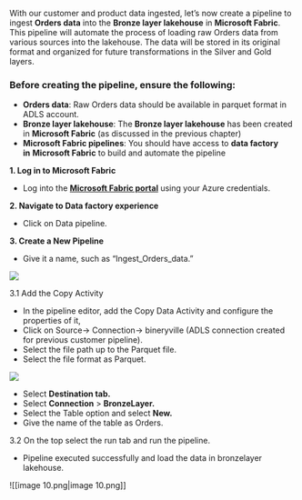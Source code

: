 With our customer and product data ingested, let’s now create a pipeline to ingest **Orders data** into the **Bronze layer lakehouse** in **Microsoft Fabric**. This pipeline will automate the process of loading raw Orders data from various sources into the lakehouse. The data will be stored in its original format and organized for future transformations in the Silver and Gold layers.

### Before creating the pipeline, ensure the following:

- **Orders data**: Raw Orders data should be available in parquet format in ADLS account.
- **Bronze layer lakehouse**: The **Bronze layer lakehouse** has been created in **Microsoft Fabric** (as discussed in the previous chapter)
- **Microsoft Fabric pipelines**: You should have access to **data factory in** **Microsoft Fabric** to build and automate the pipeline

  

**1. Log in to Microsoft Fabric**

- Log into the **[Microsoft Fabric portal](https://fabric.microsoft.com/)** using your Azure credentials.

**2. Navigate to Data factory experience**

- Click on Data pipeline.

**3. Create a New Pipeline**

- Give it a name, such as “Ingest_Orders_data.”

[![](https://media.licdn.com/dms/image/v2/D4E0DAQHQDmYkfOrbtg/learning-article-inline-scale_500_1000/learning-article-inline-scale_500_1000/0/1732562013286?e=1752170400&v=beta&t=ZMnT5-GpX7igcGxpxZ71QvJ0M1uQhtNvaPYnmaDw4H8)](https://media.licdn.com/dms/image/v2/D4E0DAQHQDmYkfOrbtg/learning-article-inline-scale_500_1000/learning-article-inline-scale_500_1000/0/1732562013286?e=1752170400&v=beta&t=ZMnT5-GpX7igcGxpxZ71QvJ0M1uQhtNvaPYnmaDw4H8)

3.1 Add the Copy Activity

- In the pipeline editor, add the Copy Data Activity and configure the properties of it,
- Click on Source-> Connection-> bineryville (ADLS connection created for previous customer pipeline).
- Select the file path up to the Parquet file.
- Select the file format as Parquet.

[![](https://media.licdn.com/dms/image/v2/D4E0DAQGz6yE1XDFvKA/learning-article-inline-scale_500_1000/learning-article-inline-scale_500_1000/0/1732562034202?e=1752170400&v=beta&t=YCYzlUxAEu4QgCbj6hdxNJMLuLOC_dz1aZtEBd30mcQ)](https://media.licdn.com/dms/image/v2/D4E0DAQGz6yE1XDFvKA/learning-article-inline-scale_500_1000/learning-article-inline-scale_500_1000/0/1732562034202?e=1752170400&v=beta&t=YCYzlUxAEu4QgCbj6hdxNJMLuLOC_dz1aZtEBd30mcQ)

- Select **Destination tab.**
- Select **Connection** > **BronzeLayer.**
- Select the Table option and select **New.**
- Give the name of the table as Orders.

3.2 On the top select the run tab and run the pipeline.

- Pipeline executed successfully and load the data in bronzelayer lakehouse.

![[image 10.png|image 10.png]]